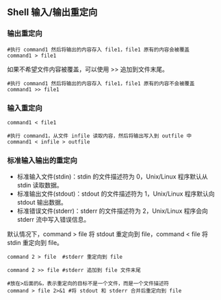 ## Shell 输入/输出重定向

### 输出重定向

```shell
#执行 command1 然后将输出的内容存入 file1，file1 原有的内容会被覆盖
command1 > file1
```

如果不希望文件内容被覆盖，可以使用 >> 追加到文件末尾。

```shell
#执行 command1 然后将输出的内容存入 file1，file1 原有的内容不会被覆盖
command1 >> file1
```

### 输入重定向

```shell
command1 < file1
```

```shell
#执行 command1，从文件 infile 读取内容，然后将输出写入到 outfile 中
command1 < infile > outfile
```

### 标准输入输出的重定向

* 标准输入文件(stdin)：stdin 的文件描述符为 0，Unix/Linux 程序默认从 stdin 读取数据。
* 标准输出文件(stdout)：stdout 的文件描述符为 1，Unix/Linux 程序默认向 stdout 输出数据。
* 标准错误文件(stderr)：stderr 的文件描述符为 2，Unix/Linux 程序会向 stderr 流中写入错误信息。

默认情况下，command > file 将 stdout 重定向到 file，command < file 将 stdin 重定向到 file。

```shell
command 2 > file  #stderr 重定向到 file

command 2 >> file #stderr 追加到 file 文件末尾

#放在>后面的&，表示重定向的目标不是一个文件，而是一个文件描述符
command > file 2>&1 #将 stdout 和 stderr 合并后重定向到 file
```
